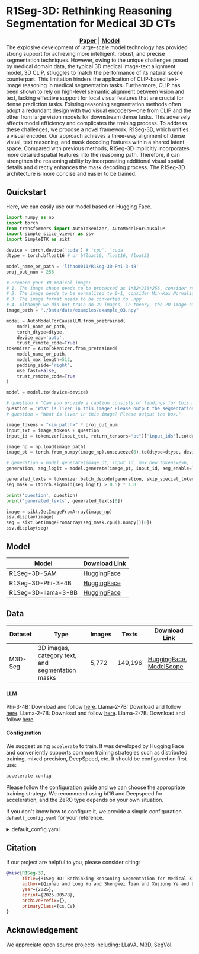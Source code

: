 # R1Seg-3D: Rethinking Reasoning Segmentation for Medical 3D CTs

[Paper]:https://ore.exeter.ac.uk/articles/conference_contribution/R1Seg-3D_Rethinking_Reasoning_Segmentation_for_Medical_3D_CTs/30024691
[Model]:https://huggingface.co/lihao0011/R1Seg-3D-Phi-3-4B
<font size=3><div align='center' > <a href=https://ore.exeter.ac.uk/articles/conference_contribution/R1Seg-3D_Rethinking_Reasoning_Segmentation_for_Medical_3D_CTs/30024691>**Paper**</a> | [**Model**][model] </div></font>
The explosive development of large-scale model technology has provided strong support for achieving more intelligent, robust, 
and precise segmentation techniques. However, owing to the unique challenges posed by medical domain data, 
the typical 3D medical image-text alignment model, 3D CLIP, struggles to match the performance of its natural scene counterpart. 
This limitation hinders the application of CLIP-based text-image reasoning in medical segmentation tasks. 
Furthermore, CLIP has been shown to rely on high-level semantic alignment between vision and text, 
lacking effective support for local visual features that are crucial for dense prediction tasks. 
Existing reasoning segmentation methods often adopt a redundant design with two visual encoders—one from CLIP and the other from large vision models for downstream dense tasks. 
This adversely affects model efficiency and complicates the training process. 
To address these challenges, we propose a novel framework, R1Seg-3D, which unifies a visual encoder. 
Our approach achieves a three-way alignment of dense visual, text reasoning, and mask decoding features within a shared latent space. 
Compared with previous methods, R1Seg-3D implicitly incorporates more detailed spatial features into the reasoning path. 
Therefore, it can strengthen the reasoning ability by incorporating additional visual spatial details and directly enhances the 
mask decoding process. The R1Seg-3D architecture is more concise and easier to be trained.

## Quickstart
Here, we can easily use our model based on Hugging Face.

```python
import numpy as np
import torch
from transformers import AutoTokenizer, AutoModelForCausalLM
import simple_slice_viewer as ssv
import SimpleITK as sikt

device = torch.device('cuda') # 'cpu', 'cuda'
dtype = torch.bfloat16 # or bfloat16, float16, float32

model_name_or_path = 'lihao0011/R1Seg-3D-Phi-3-4B'
proj_out_num = 256

# Prepare your 3D medical image:
# 1. The image shape needs to be processed as 1*32*256*256, consider resize and other methods.
# 2. The image needs to be normalized to 0-1, consider Min-Max Normalization.
# 3. The image format needs to be converted to .npy 
# 4. Although we did not train on 2D images, in theory, the 2D image can be interpolated to the shape of 1*32*256*256 for input.
image_path = "./Data/data/examples/example_03.npy"

model = AutoModelForCausalLM.from_pretrained(
    model_name_or_path,
    torch_dtype=dtype,
    device_map='auto',
    trust_remote_code=True)
tokenizer = AutoTokenizer.from_pretrained(
    model_name_or_path,
    model_max_length=512,
    padding_side="right",
    use_fast=False,
    trust_remote_code=True
)

model = model.to(device=device)

# question = "Can you provide a caption consists of findings for this medical image?"
question = "What is liver in this image? Please output the segmentation mask."
# question = "What is liver in this image? Please output the box."

image_tokens = "<im_patch>" * proj_out_num
input_txt = image_tokens + question
input_id = tokenizer(input_txt, return_tensors="pt")['input_ids'].to(device=device)

image_np = np.load(image_path)
image_pt = torch.from_numpy(image_np).unsqueeze(0).to(dtype=dtype, device=device)

# generation = model.generate(image_pt, input_id, max_new_tokens=256, do_sample=True, top_p=0.9, temperature=1.0)
generation, seg_logit = model.generate(image_pt, input_id, seg_enable=True, max_new_tokens=256, do_sample=True, top_p=0.9, temperature=1.0)

generated_texts = tokenizer.batch_decode(generation, skip_special_tokens=True)
seg_mask = (torch.sigmoid(seg_logit) > 0.5) * 1.0

print('question', question)
print('generated_texts', generated_texts[0])

image = sikt.GetImageFromArray(image_np)
ssv.display(image)
seg = sikt.GetImageFromArray(seg_mask.cpu().numpy()[0])
ssv.display(seg)
```

## Model
| Model    | Download Link                                                                                                                                 |
|----------|-----------------------------------------------------------------------------------------------------------------------------------------------|
| R1Seg-3D-SAM | [HuggingFace](https://huggingface.co/lihao0011/R1Seg-3D-SAM)   |
| R1Seg-3D-Phi-3-4B  | [HuggingFace](https://huggingface.co/lihao0011/R1Seg-3D-Phi-3-4B)|
| R1Seg-3D-llama-3-8B  | [HuggingFace](https://huggingface.co/lihao0011/R1Seg-3D-llama-3-8B)|

## Data

| Dataset  | Type | Images | Texts | Download Link |
| ------------- | ------------- | ------------- | ------------- | ------------- |
| M3D-Seg | 3D images, category text, and segmentation masks | 5,772 | 149,196 | [HuggingFace](https://huggingface.co/datasets/GoodBaiBai88/M3D-Seg), [ModelScope](https://www.modelscope.cn/datasets/GoodBaiBai88/M3D-Seg) |

#### LLM
Phi-3-4B: Download and follow [here](https://huggingface.co/microsoft/Phi-3-mini-128k-instruct).
Llama-2-7B: Download and follow [here](https://huggingface.co/meta-llama/Llama-2-7b-chat-hf).
Llama-2-7B: Download and follow [here](https://huggingface.co/meta-llama/Llama-2-7b-chat-hf).
Llama-2-7B: Download and follow [here](https://huggingface.co/meta-llama/Llama-2-7b-chat-hf).

#### Configuration
We suggest using `accelerate` to train. It was developed by Hugging Face 
and conveniently supports common training strategies such as distributed training, mixed precision, DeepSpeed, etc.
It should be configured on first use:
```bash
accelerate config
```
Please follow the configuration guide and we can choose the appropriate training strategy. 
We recommend using bf16 and Deepspeed for acceleration, and the ZeRO type depends on your own situation.

If you don't know how to configure it, we provide a simple configuration `default_config.yaml` for your reference.
<details>
<summary>default_config.yaml</summary>

```bash
compute_environment: LOCAL_MACHINE
debug: false
deepspeed_config:
  gradient_accumulation_steps: 1
  zero3_init_flag: false
  zero_stage: 0
distributed_type: DEEPSPEED
downcast_bf16: 'no'
machine_rank: 0
main_training_function: main
mixed_precision: bf16
num_machines: 1
num_processes: 6
rdzv_backend: static
same_network: true
tpu_env: []
tpu_use_cluster: false
tpu_use_sudo: false
use_cpu: false
```
</details>


## Citation
If our project are helpful to you, please consider citing:

```BibTeX
@misc{R1Seg-3D,
      title={R1Seg-3D: Rethinking Reasoning Segmentation for Medical 3D CTs}, 
      author={Qinhao and Long Yu and Shengwei Tian and Xujiong Ye and Lei Zhang},
      year={2025},
      eprint={2025.00578},
      archivePrefix={},
      primaryClass={cs.CV}
}
```

## Acknowledgement
We appreciate open source projects including: 
[LLaVA](https://github.com/haotian-liu/LLaVA),
[M3D](https://github.com/BAAI-DCAI/M3D), 
[SegVol](https://github.com/BAAI-DCAI/SegVol).
